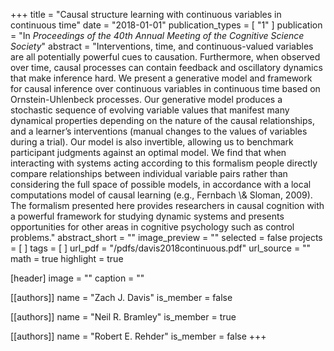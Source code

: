 +++
title = "Causal structure learning with continuous variables in continuous time"
date = "2018-01-01"
publication_types = [ "1" ]
publication = "In _Proceedings of the 40th Annual Meeting of the Cognitive Science Society_"
abstract = "Interventions, time, and continuous-valued variables are all potentially powerful cues to causation. Furthermore, when observed over time, causal processes can contain feedback and oscillatory dynamics that make inference hard. We present a generative model and framework for causal inference over continuous variables in continuous time based on Ornstein-Uhlenbeck processes. Our generative model produces a stochastic sequence of evolving variable values that manifest many dynamical properties depending on the nature of the causal relationships, and a learner’s interventions (manual changes to the values of variables during a trial). Our model is also invertible, allowing us to benchmark participant judgments against an optimal model. We find that when interacting with systems acting according to this formalism people directly compare relationships between individual variable pairs rather than considering the full space of possible models, in accordance with a local computations model of causal learning (e.g., Fernbach \\& Sloman, 2009). The formalism presented here provides researchers in causal cognition with a powerful framework for studying dynamic systems and presents opportunities for other areas in cognitive psychology such as control problems."
abstract_short = ""
image_preview = ""
selected = false
projects = [ ]
tags = [ ]
url_pdf = "/pdfs/davis2018continuous.pdf"
url_source = ""
math = true
highlight = true

[header]
image = ""
caption = ""

[[authors]]
name = "Zach J. Davis"
is_member = false

[[authors]]
name = "Neil R. Bramley"
is_member = true

[[authors]]
name = "Robert E. Rehder"
is_member = false
+++

